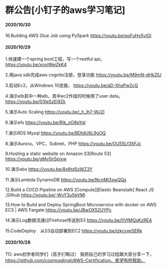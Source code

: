 # 群公告[小钉子的aws学习笔记]

#### 2020/10/30

16.Building AWS Glue Job using PySpark
https://youtu.be/poFuHy5vlGI

#### 2020/10/29

1.快速建一个spring boot工程，写一个restful api。
https://youtu.be/xnxjWejZkK4

2.用java sdk完成aws cognito注册，登录功能
https://youtu.be/M9mN-dHkZlU

3.启动Ec2，从Windows 10连接。
https://youtu.be/aD-XhsPw2cQ

4.演示elb其中一种alb，其中ec2作成的时候用了user data。
https://youtu.be/03leSzEI9Zk

5.演示Auto Scaling
https://youtu.be/_h_Ih7-WJ2I

6.演示efs
https://youtu.be/Rik_nO8pYqI

7.演示RDS Mysql
https://youtu.be/BDtdU6L9gOQ

8.演示Aurora，VPC，Subnet，PHP
https://youtu.be/OU55Lf35FJc

9.Hosting a static website on Amazon S3[Route 53]
https://youtu.be/gMv5irSpixw

10.演示ebs
https://youtu.be/8x6tdSxWZ3Y

11.演示Lambda DynamoDB
https://youtu.be/NcnMI3xwQQs

12.Build a CI/CD Pipeline on AWS
[Compute][Elastic Beanstalk]
React JS ,Github
https://youtu.be/-WvY3u5eVMI

13.How to Build and Deploy SpringBoot Microservice with docker on AWS ECS | AWS Fargate
https://youtu.be/JBwOX52UYPc

14.演示Log数据流通过Firehose传送到S3
https://youtu.be/0VfMQsKzREA

15.CodeDeploy　从S3自动部署到EC2
https://youtu.be/izkcyxeSERk

#### 2020/10/28

TO: aws初学者同学们（高手们略过）
我把自己的学习过程跟大家分享一下，https://github.com/cosmosdingli/AWS-Certification，希望有所帮助。 